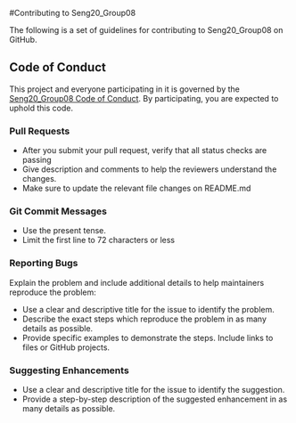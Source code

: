 #Contributing to Seng20_Group08


The following is a set of guidelines for contributing to Seng20_Group08 on GitHub.

## Code of Conduct

This project and everyone participating in it is governed by the [Seng20_Group08 Code of Conduct](https://github.com/ushvarma/seng20_group08/blob/master/CODE_OF_CONDUCT.md). By participating, you are expected to uphold this code.
### Pull Requests
* After you submit your pull request, verify that all status checks are passing
* Give description and comments to help the reviewers understand the changes.
* Make sure to update the relevant file changes on README.md

### Git Commit Messages

* Use the present tense.
* Limit the first line to 72 characters or less

### Reporting Bugs

Explain the problem and include additional details to help maintainers reproduce the problem:
* Use a clear and descriptive title for the issue to identify the problem.
* Describe the exact steps which reproduce the problem in as many details as possible.
* Provide specific examples to demonstrate the steps. Include links to files or GitHub projects.
### Suggesting Enhancements

* Use a clear and descriptive title for the issue to identify the suggestion.
* Provide a step-by-step description of the suggested enhancement in as many details as possible.
